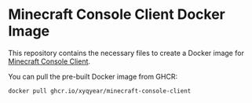# Minecraft Console Client Docker Image

This repository contains the necessary files to create a Docker image for [Minecraft Console Client](https://github.com/MCCTeam/Minecraft-Console-Client).

You can pull the pre-built Docker image from GHCR:

```sh
docker pull ghcr.io/xyqyear/minecraft-console-client
```
